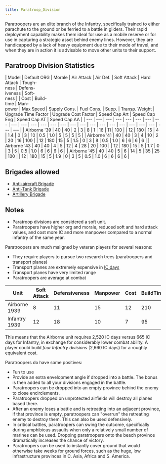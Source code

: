 ```yaml
---
title: Paratroop_Division
---
```

 Paratroopers are an elite branch of the Infantry, specifically trained to either parachute to the ground or be ferried to a battle in gliders. Their rapid deployment capability makes them ideal for use as a mobile reserve or for use in capturing a strategic asset behind enemy lines. However, they are handicapped by a lack of heavy equipment due to their mode of travel, and when they are in action it is advisable to move other units to their support.

Paratroop Division Statistics
-----------------------------

| Model | Default ORG | Morale | Air Attack | Air Def. | Soft Attack | Hard Attack | Tough-  
ness | Defens-  
iveness | Soft-  
ness |  | Cost | Build-  
time | Man-  
power | Max Speed | Supply Cons. | Fuel Cons. | Supp. | Transp. Weight | Upgrade Time Factor | Upgrade Cost Factor | Speed Cap Art | Speed Cap Eng | Speed Cap AT | Speed Cap AA |
| --- | --- | --- | --- | --- | --- | --- | --- | --- | --- | --- | --- | --- | --- | --- | --- | --- | --- | --- | --- | --- | --- | --- | --- | --- |
| Airborne '39 | 40 | 40 | 2 | 3 | 8 | 1 | 16 | 11 | 100 |  | 12 | 180 | 15 | 4 | 1.4 | 0 | 3 | 10 | 0.5 | 1.0 | 5 | 5 | 5 | 5 |
| Airborne '41 | 40 | 40 | 3 | 4 | 10 | 2 | 20 | 16 | 100 |  | 12 | 180 | 15 | 5 | 1.5 | 0 | 3 | 8 | 0.5 | 1.0 | 6 | 6 | 6 | 6 |
| Airborne '43 | 40 | 40 | 4 | 5 | 12 | 4 | 28 | 20 | 100 |  | 12 | 180 | 15 | 5 | 1.7 | 0 | 3 | 5 | 0.5 | 1.0 | 6 | 6 | 6 | 6 |
| Airborne '45 | 40 | 40 | 5 | 6 | 14 | 5 | 35 | 25 | 100 |  | 12 | 180 | 15 | 5 | 1.9 | 0 | 3 | 5 | 0.5 | 1.0 | 6 | 6 | 6 | 6 |

Brigades allowed
----------------

*   [Anti-aircraft Brigade](/wiki/Anti-aircraft_Brigade "Anti-aircraft Brigade")
*   [Anti-Tank Brigade](/wiki/Anti-Tank_Brigade "Anti-Tank Brigade")
*   [Artillery Brigade](/wiki/Artillery_Brigade "Artillery Brigade")

Notes
-----

*   Paratroop divisions are considered a soft unit.
*   Paratroopers have higher org and morale, reduced soft and hard attack values, and cost more IC and more manpower compared to a normal infantry of the same year.

Paratroopers are much maligned by veteran players for several reasons:

*   They require players to pursue two research trees (paratroopers and transport planes)
*   Transport planes are extremely expensive in [IC days](/wiki/IC_days "IC days")
*   Transport planes have very limited range
*   Paratroopers are average at combat

| Unit | Soft Attack | Defensiveness | Manpower | Cost | BuildTime |
| --- | --- | --- | --- | --- | --- |
| Airborne 1939 | 8 | 11 | 15 | 12 | 210 |
| Infantry 1939 | 12 | 18 | 10 | 7 | 95 |

This means that the Airborne unit requires 2,520 IC days versus 665 IC days for Infantry, in exchange for considerably lower combat ability. A player could build _four Infantry divisions_ (2,660 IC days) for a roughly equivalent cost.

Paratroopers do have some positives:

*   Fun to use
*   Provide an extra envelopment angle if dropped into a battle. The bonus is then added to all your divisions engaged in the battle.
*   Paratroopers can be dropped into an empty province behind the enemy to close encirclements.
*   Paratroopers dropped on unprotected airfields will destroy all planes based there.
*   After an enemy loses a battle and is retreating into an adjacent province, if that province is empty, paratroopers can "overrun" the retreating enemy to destroy them. This can also be used defensively.
*   In critical battles, paratroopers can swing the outcome, specifically during amphibious assaults when only a relatively small number of marines can be used. Dropping paratroopers onto the beach province dramatically increases the chance of victory.
*   Paratroopers can be used to instantly cover ground that would otherwise take weeks for ground forces, such as the huge, low infrastructure provinces in C. Asia, Africa and S. America.